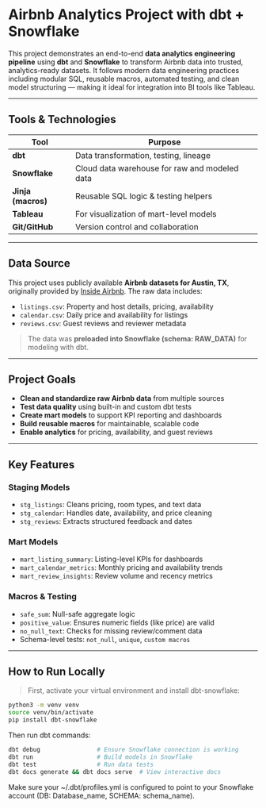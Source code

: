 # Airbnb Analytics Project with dbt + Snowflake

This project demonstrates an end-to-end **data analytics engineering pipeline** using **dbt** and **Snowflake** to transform Airbnb data into trusted, analytics-ready datasets. It follows modern data engineering practices including modular SQL, reusable macros, automated testing, and clean model structuring — making it ideal for integration into BI tools like Tableau.

---

## Tools & Technologies

| Tool       | Purpose                                 |
|------------|------------------------------------------|
| **dbt**    | Data transformation, testing, lineage    |
| **Snowflake** | Cloud data warehouse for raw and modeled data |
| **Jinja (macros)** | Reusable SQL logic & testing helpers  |
| **Tableau** | For visualization of mart-level models |
| **Git/GitHub** | Version control and collaboration      |

---

## Data Source

This project uses publicly available **Airbnb datasets for Austin, TX**, originally provided by [Inside Airbnb](http://insideairbnb.com/get-the-data.html). The raw data includes:

- `listings.csv`: Property and host details, pricing, availability
- `calendar.csv`: Daily price and availability for listings
- `reviews.csv`: Guest reviews and reviewer metadata

> The data was **preloaded into Snowflake (schema: RAW_DATA)** for modeling with dbt.

---

## Project Goals

- **Clean and standardize raw Airbnb data** from multiple sources
- **Test data quality** using built-in and custom dbt tests
- **Create mart models** to support KPI reporting and dashboards
- **Build reusable macros** for maintainable, scalable code
- **Enable analytics** for pricing, availability, and guest reviews



---

## Key Features

###  Staging Models
- `stg_listings`: Cleans pricing, room types, and text data
- `stg_calendar`: Handles date, availability, and price cleaning
- `stg_reviews`: Extracts structured feedback and dates

###  Mart Models
- `mart_listing_summary`: Listing-level KPIs for dashboards
- `mart_calendar_metrics`: Monthly pricing and availability trends
- `mart_review_insights`: Review volume and recency metrics

###  Macros & Testing
- `safe_sum`: Null-safe aggregate logic
- `positive_value`: Ensures numeric fields (like price) are valid
- `no_null_text`: Checks for missing review/comment data
- Schema-level tests: `not_null`, `unique`, `custom macros`

---

## How to Run Locally

>  First, activate your virtual environment and install dbt-snowflake:
```bash
python3 -m venv venv
source venv/bin/activate
pip install dbt-snowflake
```
Then run dbt commands:
```bash
dbt debug                # Ensure Snowflake connection is working
dbt run                  # Build models in Snowflake
dbt test                 # Run data tests
dbt docs generate && dbt docs serve  # View interactive docs
```
Make sure your ~/.dbt/profiles.yml is configured to point to your Snowflake account (DB: Database_name, SCHEMA: schema_name).
